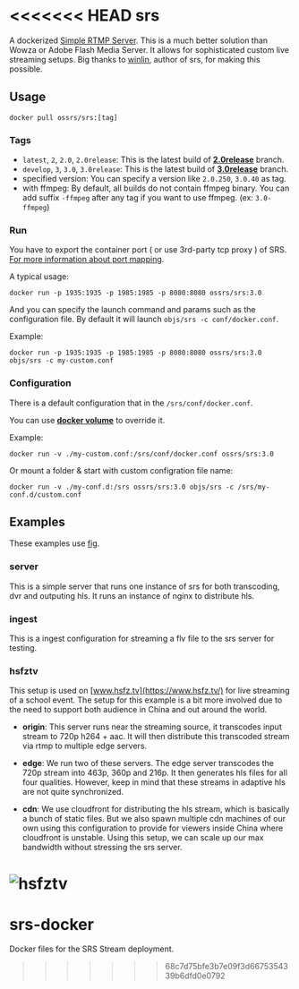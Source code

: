 <<<<<<< HEAD
srs
===
A dockerized [Simple RTMP Server](https://github.com/winlinvip/simple-rtmp-server).
This is a much better solution than Wowza or Adobe Flash Media Server.
It allows for sophisticated custom live streaming setups.
Big thanks to [winlin](https://github.com/winlinvip), author of srs, for making this possible.

Usage
---
```
docker pull ossrs/srs:[tag]
```

### Tags

* `latest`, `2`, `2.0`, `2.0release`:
  This is the latest build of [**2.0release**](https://github.com/ossrs/srs/tree/2.0release) branch.
* `develop`, `3`, `3.0`, `3.0release`:
  This is the latest build of [**3.0release**](https://github.com/ossrs/srs/tree/3.0release) branch.
* specified version:
  You can specify a version like `2.0.250`, `3.0.40` as tag.
* with ffmpeg:
  By default, all builds do not contain ffmpeg binary. You can add suffix `-ffmpeg` after any tag if you want to use ffmpeg. (ex: `3.0-ffmpeg`)

### Run

You have to export the container port ( or use 3rd-party tcp proxy ) of SRS. [For more information about port mapping](https://docs.docker.com/network/links/#connect-using-network-port-mapping).

A typical usage:
```Shell
docker run -p 1935:1935 -p 1985:1985 -p 8080:8080 ossrs/srs:3.0
```

And you can specify the launch command and params such as the configuration file. By default it will launch `objs/srs -c conf/docker.conf`.

Example:
```Shell
docker run -p 1935:1935 -p 1985:1985 -p 8080:8080 ossrs/srs:3.0 objs/srs -c my-custom.conf
```

### Configuration

There is a default configuration that in the `/srs/conf/docker.conf`.

You can use [**docker volume**](https://docs.docker.com/storage/volumes/) to override it.

Example:
```Shell
docker run -v ./my-custom.conf:/srs/conf/docker.conf ossrs/srs:3.0
```

Or mount a folder & start with custom configration file name:
```Shell
docker run -v ./my-conf.d:/srs ossrs/srs:3.0 objs/srs -c /srs/my-conf.d/custom.conf
```

Examples
---
These examples use [fig](http://www.fig.sh).

### server
This is a simple server that runs one instance of srs for both transcoding, dvr and outputing hls.
It runs an instance of nginx to distribute hls.

### ingest
This is a ingest configuration for streaming a flv file to the srs server for testing.

### hsfztv
This setup is used on [www.hsfz.tv](https://www.hsfz.tv/) for live streaming of a school event.
The setup for this example is a bit more involved due to the need to support both audience in China and out around the world.

* **origin**:
  This server runs near the streaming source, it transcodes input stream to 720p h264 + aac.
  It will then distribute this transcoded stream via rtmp to multiple edge servers.

* **edge**:
  We run two of these servers.
  The edge server transcodes the 720p stream into 463p, 360p and 216p.
  It then generates hls files for all four qualities.
  However, keep in mind that these streams in adaptive hls are not quite synchronized.

* **cdn**:
  We use cloudfront for distributing the hls stream, which is basically a bunch of static files.
  But we also spawn multiple cdn machines of our own using this configuration to provide for viewers inside China where cloudfront is unstable.
  Using this setup, we can scale up our max bandwidth without stressing the srs server.

![hsfztv](https://cdn.hsfztv.net/media/dance-2014-screenshot.png)
=======
# srs-docker
Docker files for the SRS Stream deployment.
>>>>>>> 68c7d75bfe3b7e09f3d6675354339b6dfd0e0792
